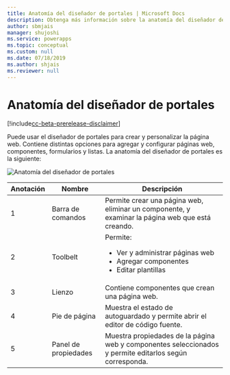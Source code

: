 ```yaml
---
title: Anatomía del diseñador de portales | Microsoft Docs
description: Obtenga más información sobre la anatomía del diseñador de portales.
author: sbmjais
manager: shujoshi
ms.service: powerapps
ms.topic: conceptual
ms.custom: null
ms.date: 07/18/2019
ms.author: shjais
ms.reviewer: null
---
```


# <a name="portal-designer-anatomy"></a>Anatomía del diseñador de portales

[!include[cc-beta-prerelease-disclaimer](../../includes/cc-beta-prerelease-disclaimer.md)]

Puede usar el diseñador de portales para crear y personalizar la página web. Contiene distintas opciones para agregar y configurar páginas web, componentes, formularios y listas. La anatomía del diseñador de portales es la siguiente:

![Anatomía del diseñador de portales](media/maker-anatomy.png "Anatomía del diseñador de portales")  

| **Anotación** | **Nombre**        | **Descripción**                                                                              |
|----------------|-----------------|----------------------------------------------------------------------------------------------|
| 1              | Barra de comandos     | Permite crear una página web, eliminar un componente, y examinar la página web que está creando.  |
| 2              | Toolbelt        | Permite:<ul><li>Ver y administrar páginas web</li><li>Agregar componentes</li><li>Editar plantillas</li></ul>  |
| 3              | Lienzo          | Contiene componentes que crean una página web.                                                    |
| 4              | Pie de página          | Muestra el estado de autoguardado y permite abrir el editor de código fuente.                         |
| 5              | Panel de propiedades | Muestra propiedades de la página web y componentes seleccionados y permite editarlos según corresponda. |

